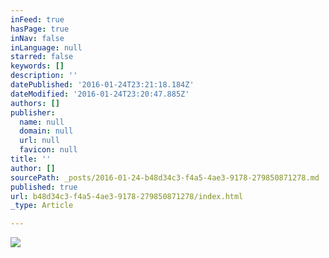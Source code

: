 ```yaml
---
inFeed: true
hasPage: true
inNav: false
inLanguage: null
starred: false
keywords: []
description: ''
datePublished: '2016-01-24T23:21:18.184Z'
dateModified: '2016-01-24T23:20:47.885Z'
authors: []
publisher:
  name: null
  domain: null
  url: null
  favicon: null
title: ''
author: []
sourcePath: _posts/2016-01-24-b48d34c3-f4a5-4ae3-9178-279850871278.md
published: true
url: b48d34c3-f4a5-4ae3-9178-279850871278/index.html
_type: Article

---
```

![](https://the-grid-user-content.s3-us-west-2.amazonaws.com/ba5600af-dc57-487c-95a9-ccff68b357db.jpg)